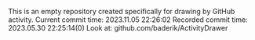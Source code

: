 This is an empty repository created specifically for drawing by GitHub activity.
Current commit time: 2023.11.05 22:26:02
Recorded commit time: 2023.05.30 22:25:14(0)
Look at: github.com/baderik/ActivityDrawer
